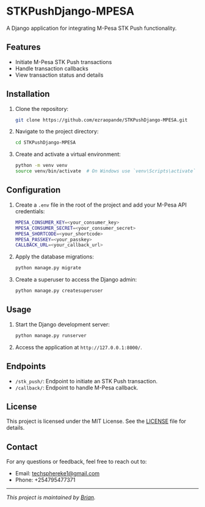 # STKPushDjango-MPESA

A Django application for integrating M-Pesa STK Push functionality.

## Features

- Initiate M-Pesa STK Push transactions
- Handle transaction callbacks
- View transaction status and details

## Installation

1. Clone the repository:
    ```sh
    git clone https://github.com/ezraopande/STKPushDjango-MPESA.git
    ```
2. Navigate to the project directory:
    ```sh
    cd STKPushDjango-MPESA
    ```
3. Create and activate a virtual environment:
    ```sh
    python -m venv venv
    source venv/bin/activate  # On Windows use `venv\Scripts\activate`
    ```


## Configuration

1. Create a `.env` file in the root of the project and add your M-Pesa API credentials:
    ```sh
    MPESA_CONSUMER_KEY=<your_consumer_key>
    MPESA_CONSUMER_SECRET=<your_consumer_secret>
    MPESA_SHORTCODE=<your_shortcode>
    MPESA_PASSKEY=<your_passkey>
    CALLBACK_URL=<your_callback_url>
    ```

2. Apply the database migrations:
    ```sh
    python manage.py migrate
    ```

3. Create a superuser to access the Django admin:
    ```sh
    python manage.py createsuperuser
    ```

## Usage

1. Start the Django development server:
    ```sh
    python manage.py runserver
    ```

2. Access the application at `http://127.0.0.1:8000/`.

## Endpoints

- `/stk_push/`: Endpoint to initiate an STK Push transaction.
- `/callback/`: Endpoint to handle M-Pesa callback.

## License

This project is licensed under the MIT License. See the [LICENSE](LICENSE) file for details.


## Contact

For any questions or feedback, feel free to reach out to:

- Email: techsphereke1@gmail.com
- Phone: +254795477371

---

*This project is maintained by [Brian](https://github.com/techsphere-brian).*
